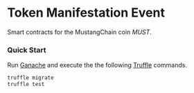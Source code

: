 # Token Manifestation Event

Smart contracts for the MustangChain coin *MUST*.


### Quick Start

Run [Ganache](http://truffleframework.com/ganache) and execute the the following
[Truffle](http://truffleframework.com/) commands.

```sh
truffle migrate
truffle test
```
